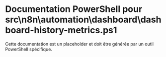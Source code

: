 # Documentation PowerShell pour src\n8n\automation\dashboard\dashboard-history-metrics.ps1

Cette documentation est un placeholder et doit être générée par un outil PowerShell spécifique.
